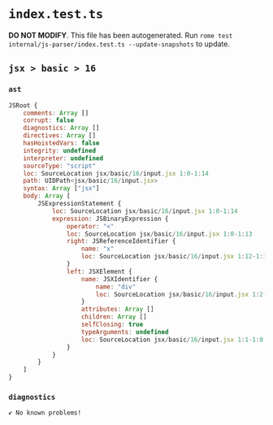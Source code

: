 # `index.test.ts`

**DO NOT MODIFY**. This file has been autogenerated. Run `rome test internal/js-parser/index.test.ts --update-snapshots` to update.

## `jsx > basic > 16`

### `ast`

```javascript
JSRoot {
	comments: Array []
	corrupt: false
	diagnostics: Array []
	directives: Array []
	hasHoistedVars: false
	integrity: undefined
	interpreter: undefined
	sourceType: "script"
	loc: SourceLocation jsx/basic/16/input.jsx 1:0-1:14
	path: UIDPath<jsx/basic/16/input.jsx>
	syntax: Array ["jsx"]
	body: Array [
		JSExpressionStatement {
			loc: SourceLocation jsx/basic/16/input.jsx 1:0-1:14
			expression: JSBinaryExpression {
				operator: "<"
				loc: SourceLocation jsx/basic/16/input.jsx 1:0-1:13
				right: JSReferenceIdentifier {
					name: "x"
					loc: SourceLocation jsx/basic/16/input.jsx 1:12-1:13 (x)
				}
				left: JSXElement {
					name: JSXIdentifier {
						name: "div"
						loc: SourceLocation jsx/basic/16/input.jsx 1:2-1:5
					}
					attributes: Array []
					children: Array []
					selfClosing: true
					typeArguments: undefined
					loc: SourceLocation jsx/basic/16/input.jsx 1:1-1:8
				}
			}
		}
	]
}
```

### `diagnostics`

```
✔ No known problems!

```
